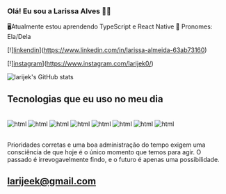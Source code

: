 ### Olá! Eu sou a Larissa Alves 👋😀

🖥️Atualmente estou aprendendo TypeScript e React Native
👩 Pronomes: Ela/Dela

[!][linkendin](https://img.shields.io/badge/LinkedIn-0077B5?style=for-the-badge&logo=linkedin&logoColor=white)](https://www.linkedin.com/in/larissa-almeida-63ab73160)

[!][instagram](https://img.shields.io/badge/Instagram-E4405F?style=for-the-badge&logo=instagram&logoColor=white)](https://www.instagram.com/larijek0/)

![larijek's GitHub stats](https://github-readme-stats.vercel.app/api?username=larijek&show_icons=true&theme=gruvbox)

## Tecnologias que eu uso no meu dia

<div style="display: inline_block"><br/>
<img align="center" alt="html" src="https://img.shields.io/badge/HTML-239120?style=for-the-badge&logo=html5&logoColor=white
"/>
<img align="center" alt="html" src="https://img.shields.io/badge/CSS-239120?&style=for-the-badge&logo=css3&logoColor=white"/>
<img align="center" alt="html" src="https://img.shields.io/badge/JavaScript-F7DF1E?style=for-the-badge&logo=javascript&logoColor=black"/>
<img align="center" alt="html" src="https://img.shields.io/badge/React-20232A?style=for-the-badge&logo=react&logoColor=61DAFB
"/>
<img align="center" alt="html" src="https://img.shields.io/badge/Vue.js-35495E?style=for-the-badge&logo=vue.js&logoColor=4FC08D"/>
<img align="center" alt="html" src="https://img.shields.io/badge/Angular-DD0031?style=for-the-badge&logo=angular&logoColor=white
"/>
<img align="center" alt="html" src="https://img.shields.io/badge/Bootstrap-563D7C?style=for-the-badge&logo=bootstrap&logoColor=white"/>
<img align="center" alt="html" src="https://img.shields.io/badge/Redux-593D88?style=for-the-badge&logo=redux&logoColor=white
"/>
</div><br/>

Prioridades corretas e uma boa administração do tempo exigem uma consciência de que hoje é o único momento que temos para agir.
O passado é irrevogavelmente findo, e o futuro é apenas uma possibilidade.

## larijeek@gmail.com

